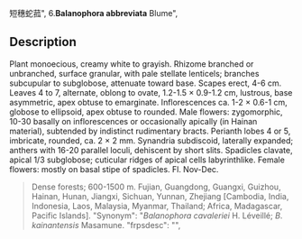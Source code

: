 短穗蛇菰",
6.**Balanophora abbreviata** Blume",

## Description
Plant monoecious, creamy white to grayish. Rhizome branched or unbranched, surface granular, with pale stellate lenticels; branches subcupular to subglobose, attenuate toward base. Scapes erect, 4-6 cm. Leaves 4 to 7, alternate, oblong to ovate, 1.2-1.5 × 0.9-1.2 cm, lustrous, base asymmetric, apex obtuse to emarginate. Inflorescences ca. 1-2 × 0.6-1 cm, globose to ellipsoid, apex obtuse to rounded. Male flowers: zygomorphic, 10-30 basally on inflorescences or occasionally apically (in Hainan material), subtended by indistinct rudimentary bracts. Perianth lobes 4 or 5, imbricate, rounded, ca. 2 × 2 mm. Synandria subdiscoid, laterally expanded; anthers with 16-20 parallel loculi, dehiscent by short slits. Spadicles clavate, apical 1/3 subglobose; cuticular ridges of apical cells labyrinthlike. Female flowers: mostly on basal stipe of spadicles. Fl. Nov-Dec.

> Dense forests; 600-1500 m. Fujian, Guangdong, Guangxi, Guizhou, Hainan, Hunan, Jiangxi, Sichuan, Yunnan, Zhejiang [Cambodia, India, Indonesia, Laos, Malaysia, Myanmar, Thailand; Africa, Madagascar, Pacific Islands].
  "Synonym": "*Balanophora* *cavaleriei* H. Léveillé; *B*. *kainantensis* Masamune.
  "frpsdesc": "",
